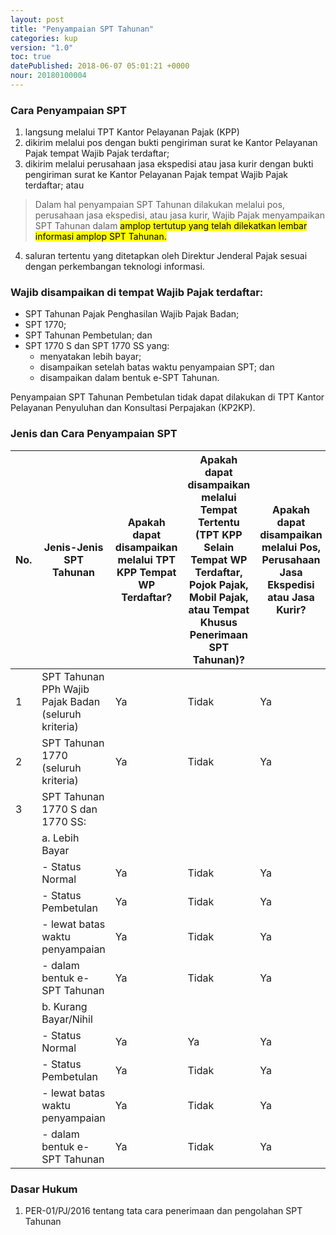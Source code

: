 ```yaml
---
layout: post
title: "Penyampaian SPT Tahunan"
categories: kup
version: "1.0"
toc: true
datePublished: 2018-06-07 05:01:21 +0000
nour: 20180100004
---
```

### Cara Penyampaian SPT

1. langsung melalui TPT Kantor Pelayanan Pajak (KPP)
2. dikirim melalui pos dengan bukti pengiriman surat ke Kantor Pelayanan Pajak tempat Wajib Pajak terdaftar;
3. dikirim melalui perusahaan jasa ekspedisi atau jasa kurir dengan bukti pengiriman surat ke Kantor Pelayanan Pajak tempat Wajib Pajak terdaftar; atau
> Dalam hal penyampaian SPT Tahunan dilakukan melalui pos, perusahaan jasa ekspedisi, atau jasa kurir, Wajib Pajak menyampaikan SPT Tahunan dalam <mark>amplop tertutup yang telah dilekatkan lembar informasi amplop SPT Tahunan.</mark>

4. saluran tertentu yang ditetapkan oleh Direktur Jenderal Pajak sesuai dengan perkembangan teknologi informasi.

### Wajib disampaikan di tempat Wajib Pajak terdaftar:

* SPT Tahunan Pajak Penghasilan Wajib Pajak Badan;
* SPT 1770;
* SPT Tahunan Pembetulan; dan
* SPT 1770 S dan SPT 1770 SS yang:
  + menyatakan lebih bayar;
  + disampaikan setelah batas waktu penyampaian SPT; dan
  + disampaikan dalam bentuk e-SPT Tahunan.

Penyampaian SPT Tahunan Pembetulan tidak dapat dilakukan di TPT Kantor Pelayanan Penyuluhan dan Konsultasi Perpajakan (KP2KP).

### Jenis dan Cara Penyampaian SPT

| No. 	| Jenis-Jenis SPT Tahunan 	| Apakah dapat disampaikan melalui TPT KPP Tempat WP Terdaftar? 	| Apakah dapat disampaikan melalui Tempat Tertentu (TPT KPP Selain Tempat WP Terdaftar, Pojok Pajak, Mobil Pajak, atau Tempat Khusus Penerimaan SPT Tahunan)? 	| Apakah dapat disampaikan melalui Pos, Perusahaan Jasa Ekspedisi atau Jasa Kurir? 	| Apakah dapat disampaikan melalui Saluran Tertentu (termasuk e-filling)? 	|
|-----	|------------------------------------------------------	|---------------------------------------------------------------	|-------------------------------------------------------------------------------------------------------------------------------------------------------------	|----------------------------------------------------------------------------------	|-------------------------------------------------------------------------	|
| 1 	| SPT Tahunan PPh Wajib Pajak Badan (seluruh kriteria) 	| Ya 	| Tidak 	| Ya 	| Ya 	|
| 2 	| SPT Tahunan 1770 (seluruh kriteria) 	| Ya 	| Tidak 	| Ya 	| Ya 	|
| 3 	| SPT Tahunan 1770 S dan 1770 SS: 	|  	|  	|  	|  	|
|  	| a. Lebih Bayar 	|  	|  	|  	|  	|
|  	| - Status Normal 	| Ya 	| Tidak 	| Ya 	| Tidak 	|
|  	| - Status Pembetulan 	| Ya 	| Tidak 	| Ya 	| Tidak 	|
|  	| - lewat batas waktu penyampaian 	| Ya 	| Tidak 	| Ya 	| Tidak 	|
|  	| - dalam bentuk e-SPT Tahunan 	| Ya 	| Tidak 	| Ya 	| Tidak 	|
|  	| b. Kurang Bayar/Nihil 	|  	|  	|  	|  	|
|  	| - Status Normal 	| Ya 	| Ya 	| Ya 	| Ya 	|
|  	| - Status Pembetulan 	| Ya 	| Tidak 	| Ya 	| Ya 	|
|  	| - lewat batas waktu penyampaian 	| Ya 	| Tidak 	| Ya 	| Ya 	|
|  	| - dalam bentuk e-SPT Tahunan 	| Ya 	| Tidak 	| Ya 	| Ya 	|

### Dasar Hukum
1. PER-01/PJ/2016 tentang tata cara penerimaan dan pengolahan SPT Tahunan